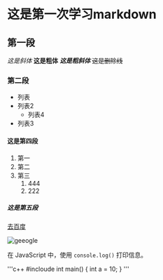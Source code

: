 # 这是第一次学习markdown
## 第一段
*这是斜体*
**这是粗体**
***这是粗斜体***
~~这是删除线~~


### 第二段
* 列表
* 列表2
    - 列表4
* 列表3

#### 这是第四段
1. 第一
2. 第二
3. 第三
    1. 444
    2. 222

##### 这是第五段
[去百度](www.baidu.com "这是去百度")

![geeogle](https://github.githubassets.com/images/modules/logos_page/GitHub-Mark.png "GitHub 图标")

在 JavaScript 中，使用 `console.log()` 打印信息。

'''c++
#incloude<iostream>
int main()
{
int a = 10;
}
'''





